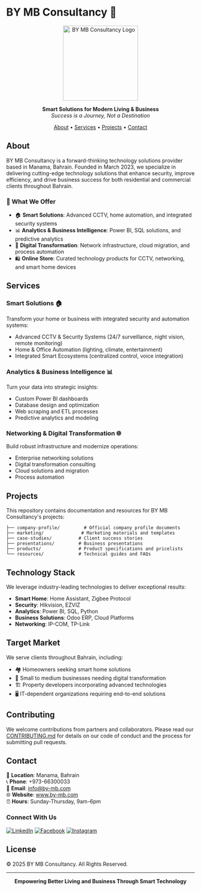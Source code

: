 # BY MB Consultancy 🏢

<p align="center">
  <img src="https://via.placeholder.com/200x100.png?text=BY+MB+Consultancy" alt="BY MB Consultancy Logo" width="200"/>
</p>

<p align="center">
  <strong>Smart Solutions for Modern Living & Business</strong><br>
  <em>Success is a Journey, Not a Destination</em>
</p>

<p align="center">
  <a href="#about">About</a> •
  <a href="#services">Services</a> •
  <a href="#projects">Projects</a> •
  <a href="#contact">Contact</a>
</p>

## About

BY MB Consultancy is a forward-thinking technology solutions provider based in Manama, Bahrain. Founded in March 2023, we specialize in delivering cutting-edge technology solutions that enhance security, improve efficiency, and drive business success for both residential and commercial clients throughout Bahrain.

### 🌟 What We Offer

- 🏠 **Smart Solutions**: Advanced CCTV, home automation, and integrated security systems
- 📊 **Analytics & Business Intelligence**: Power BI, SQL solutions, and predictive analytics
- 🔄 **Digital Transformation**: Network infrastructure, cloud migration, and process automation
- 🛍️ **Online Store**: Curated technology products for CCTV, networking, and smart home devices

## Services

### Smart Solutions 🏠
Transform your home or business with integrated security and automation systems:
- Advanced CCTV & Security Systems (24/7 surveillance, night vision, remote monitoring)
- Home & Office Automation (lighting, climate, entertainment)
- Integrated Smart Ecosystems (centralized control, voice integration)

### Analytics & Business Intelligence 📊
Turn your data into strategic insights:
- Custom Power BI dashboards
- Database design and optimization
- Web scraping and ETL processes
- Predictive analytics and modeling

### Networking & Digital Transformation 🌐
Build robust infrastructure and modernize operations:
- Enterprise networking solutions
- Digital transformation consulting
- Cloud solutions and migration
- Process automation

## Projects

This repository contains documentation and resources for BY MB Consultancy's projects:

```
├── company-profile/         # Official company profile documents
├── marketing/              # Marketing materials and templates
├── case-studies/          # Client success stories
├── presentations/         # Business presentations
├── products/              # Product specifications and pricelists
└── resources/             # Technical guides and FAQs
```

## Technology Stack

We leverage industry-leading technologies to deliver exceptional results:

- **Smart Home**: Home Assistant, Zigbee Protocol
- **Security**: Hikvision, EZVIZ
- **Analytics**: Power BI, SQL, Python
- **Business Solutions**: Odoo ERP, Cloud Platforms
- **Networking**: IP-COM, TP-Link

## Target Market

We serve clients throughout Bahrain, including:
- 🏘️ Homeowners seeking smart home solutions
- 💼 Small to medium businesses needing digital transformation
- 🏗️ Property developers incorporating advanced technologies
- 🖥️ IT-dependent organizations requiring end-to-end solutions

## Contributing

We welcome contributions from partners and collaborators. Please read our [CONTRIBUTING.md](CONTRIBUTING.md) for details on our code of conduct and the process for submitting pull requests.

## Contact

📍 **Location**: Manama, Bahrain  
📞 **Phone**: +973-66300033  
📧 **Email**: info@by-mb.com  
🌐 **Website**: www.by-mb.com  
⏰ **Hours**: Sunday-Thursday, 9am-6pm  

### Connect With Us
[![LinkedIn](https://img.shields.io/badge/LinkedIn-0077B5?style=for-the-badge&logo=linkedin&logoColor=white)](https://www.linkedin.com/company/by-mb)
[![Facebook](https://img.shields.io/badge/Facebook-1877F2?style=for-the-badge&logo=facebook&logoColor=white)](https://www.facebook.com/bymbcom)
[![Instagram](https://img.shields.io/badge/Instagram-E4405F?style=for-the-badge&logo=instagram&logoColor=white)](https://www.instagram.com/bymbcom)

## License

© 2025 BY MB Consultancy. All Rights Reserved.

---

<p align="center">
  <strong>Empowering Better Living and Business Through Smart Technology</strong>
</p>
